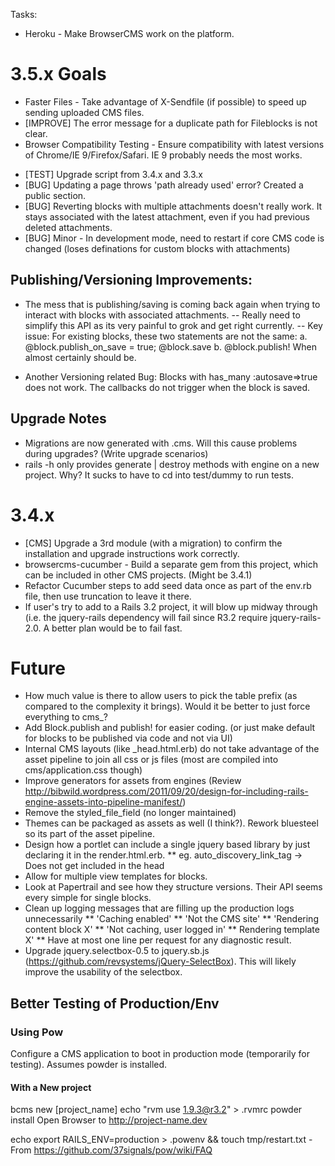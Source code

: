 Tasks:

* Heroku - Make BrowserCMS work on the platform.

# 3.5.x Goals

* Faster Files - Take advantage of X-Sendfile (if possible) to speed up sending uploaded CMS files.
* [IMPROVE] The error message for a duplicate path for Fileblocks is not clear.
* Browser Compatibility Testing - Ensure compatibility with latest versions of Chrome/IE 9/Firefox/Safari. IE 9 probably needs the most works.

- [TEST] Upgrade script from 3.4.x and 3.3.x
- [BUG] Updating a page throws 'path already used' error? Created a public section.
- [BUG] Reverting blocks with multiple attachments doesn't really work. It stays associated with the latest attachment, even if you had previous deleted attachments.
- [BUG] Minor - In development mode, need to restart if core CMS code is changed (loses definations for custom blocks with attachments)

## Publishing/Versioning Improvements:
- The mess that is publishing/saving is coming back again when trying to interact with blocks with associated attachments.
-- Really need to simplify this API as its very painful to grok and get right currently.
-- Key issue: For existing blocks, these two statements are not the same:
a. @block.publish_on_save = true; @block.save
b. @block.publish!
When almost certainly should be.

- Another Versioning related Bug: Blocks with has_many :autosave=>true does not work. The callbacks do not trigger when the block is saved.

## Upgrade Notes
- Migrations are now generated with .cms. Will this cause problems during upgrades? (Write upgrade scenarios)
- rails -h only provides generate | destroy methods with engine on a new project. Why? It sucks to have to cd into test/dummy to run tests.


# 3.4.x

* [CMS] Upgrade a 3rd module (with a migration) to confirm the installation and upgrade instructions work correctly.
* browsercms-cucumber - Build a separate gem from this project, which can be included in other CMS projects. (Might be 3.4.1)
* Refactor Cucumber steps to add seed data once as part of the env.rb file, then use truncation to leave it there.
* If user's try to add to a Rails 3.2 project, it will blow up midway through (i.e. the jquery-rails dependency will fail since R3.2 require jquery-rails-2.0. A better plan would be to fail fast.

# Future

* How much value is there to allow users to pick the table prefix (as compared to the complexity it brings). Would it be better to just force everything to cms_?
* Add Block.publish and publish! for easier coding. (or just make default for blocks to be published via code and not via UI)
* Internal CMS layouts (like _head.html.erb) do not take advantage of the asset pipeline to join all css or js files (most are compiled into cms/application.css though)
* Improve generators for assets from engines (Review http://bibwild.wordpress.com/2011/09/20/design-for-including-rails-engine-assets-into-pipeline-manifest/)
* Remove the styled_file_field (no longer maintained)
* Themes can be packaged as assets as well (I think?). Rework bluesteel so its part of the asset pipeline.
* Design how a portlet can include a single jquery based library by just declaring it in the render.html.erb.
** eg. auto_discovery_link_tag -> Does not get included in the head
* Allow for multiple view templates for blocks.
* Look at Papertrail and see how they structure versions. Their API seems every simple for single blocks.
* Clean up logging messages that are filling up the production logs unnecessarily
** 'Caching enabled'
** 'Not the CMS site'
** 'Rendering content block X'
** 'Not caching, user logged in'
** Rendering template X'
** Have at most one line per request for any diagnostic result.
* Upgrade jquery.selectbox-0.5 to jquery.sb.js (https://github.com/revsystems/jQuery-SelectBox). This will likely improve the usability of the selectbox.

## Better Testing of Production/Env

### Using Pow
Configure a CMS application to boot in production mode (temporarily for testing). Assumes powder is installed.


#### With a New project
bcms new [project_name]
echo "rvm use 1.9.3@r3.2" > .rvmrc
powder install
Open Browser to http://project-name.dev

echo export RAILS_ENV=production > .powenv && touch tmp/restart.txt - From https://github.com/37signals/pow/wiki/FAQ